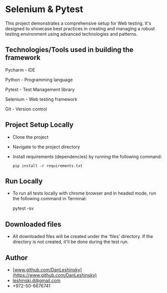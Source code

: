 # Selenium & Pytest

This project demonstrates a comprehensive setup for Web testing. It's designed to showcase best practices in creating and managing a robust testing environment using advanced technologies and patterns.

## Technologies/Tools used in building the framework
Pycharm - IDE

Python - Programming language

Pytest - Test Management library

Selenium - Web testing framework

Git - Version control

## Project Setup Locally
- Clone the project
- Navigate to the project directory
- Install requirements (dependencies) by running the following command:

    `pip install -r requirements.txt`

## Run Locally

-  To run all tests locally with chrome browser and in headed mode, run the following command in Terminal:
  
    pytest -sv

## Downloaded files
-  All downloaded files will be created under the 'files' directory. If the directory is not created, it'll be done during the test run.

## Author

- [www.github.com/DanLeshinsky](https://www.github.com/DanLeshinsky)
- [leshinski.d@gmail.com](leshinski.d@gmail.com)
- +972-50-6676741

